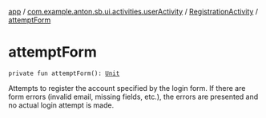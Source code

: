[app](../../index.md) / [com.example.anton.sb.ui.activities.userActivity](../index.md) / [RegistrationActivity](index.md) / [attemptForm](./attempt-form.md)

# attemptForm

`private fun attemptForm(): `[`Unit`](https://kotlinlang.org/api/latest/jvm/stdlib/kotlin/-unit/index.html)

Attempts to register the account specified by the login form.
If there are form errors (invalid email, missing fields, etc.), the
errors are presented and no actual login attempt is made.

